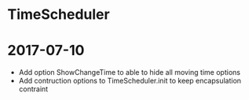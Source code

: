 TimeScheduler
=============

2017-07-10
=
- Add option ShowChangeTime to able to hide all moving time options
- Add contruction options to TimeScheduler.init to keep encapsulation contraint 